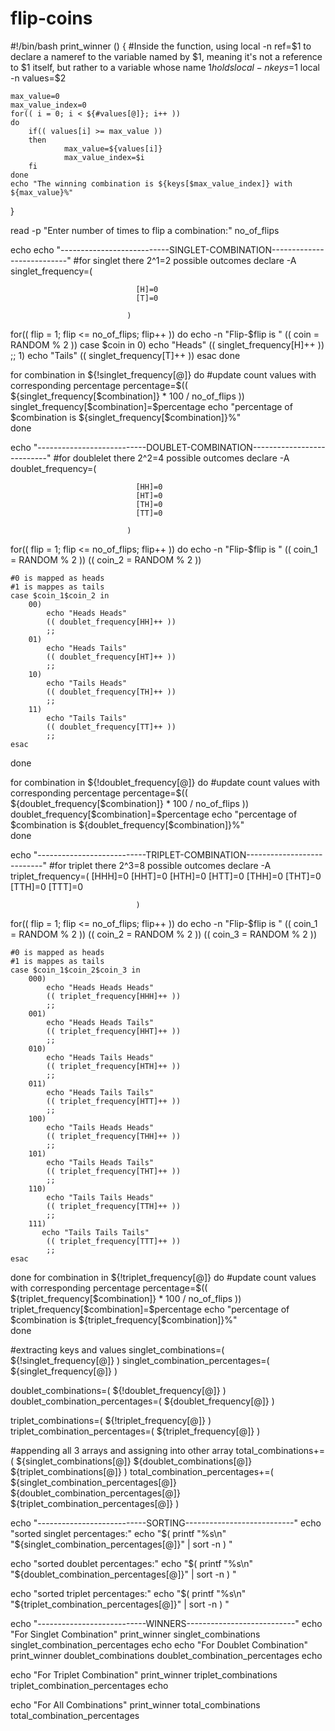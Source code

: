 # flip-coins
#!/bin/bash
print_winner ()
{
    #Inside the function, using local -n ref=$1 to declare a nameref to the variable named by $1, meaning it's not a reference to $1 itself, but rather to a variable whose name $1 holds
    local -n keys=$1
    local -n values=$2

    max_value=0
    max_value_index=0
    for(( i = 0; i < ${#values[@]}; i++ ))
    do
        if(( values[i] >= max_value ))
        then    
                max_value=${values[i]}
                max_value_index=$i
        fi
    done
    echo "The winning combination is ${keys[$max_value_index]} with ${max_value}%" 
}

read -p "Enter number of times to flip a combination:" no_of_flips

echo 
echo "---------------------------SINGLET-COMBINATION---------------------------"
#for singlet there 2^1=2 possible outcomes
declare -A singlet_frequency=( 

                                [H]=0
                                [T]=0

                              )
for(( flip = 1; flip <= no_of_flips; flip++ ))
do
    echo -n "Flip-$flip is "
    (( coin = RANDOM % 2 ))
    case $coin in 
        0)
            echo "Heads"
            (( singlet_frequency[H]++ ))
            ;;
        1)
            echo "Tails"
            (( singlet_frequency[T]++ ))
    esac
done

for combination in ${!singlet_frequency[@]}
do
    #update count values  with corresponding percentage
    percentage=$(( ${singlet_frequency[$combination]}  * 100 / no_of_flips ))
    singlet_frequency[$combination]=$percentage
    echo "percentage of $combination is ${singlet_frequency[$combination]}%"   
done

echo "---------------------------DOUBLET-COMBINATION---------------------------"
#for doublelet there 2^2=4 possible outcomes
declare -A doublet_frequency=( 

                                [HH]=0
                                [HT]=0
                                [TH]=0
                                [TT]=0

                              )

for(( flip = 1; flip <= no_of_flips; flip++ ))
do
    echo -n "Flip-$flip is "
    (( coin_1 = RANDOM % 2 ))
    (( coin_2 = RANDOM % 2 ))

    #0 is mapped as heads
    #1 is mappes as tails
    case $coin_1$coin_2 in 
        00)
            echo "Heads Heads"
            (( doublet_frequency[HH]++ )) 
            ;;
        01)
            echo "Heads Tails"
            (( doublet_frequency[HT]++ ))
            ;;
        10)
            echo "Tails Heads"
            (( doublet_frequency[TH]++ ))
            ;;
        11)
            echo "Tails Tails"
            (( doublet_frequency[TT]++ ))
            ;;
    esac
done

for combination in ${!doublet_frequency[@]}
do
    #update count values  with corresponding percentage
    percentage=$(( ${doublet_frequency[$combination]}  * 100 / no_of_flips ))
    doublet_frequency[$combination]=$percentage
    echo "percentage of $combination is ${doublet_frequency[$combination]}%"   
done

echo "---------------------------TRIPLET-COMBINATION---------------------------"
#for triplet there 2^3=8 possible outcomes
declare -A triplet_frequency=( 
                                    [HHH]=0
                                    [HHT]=0
                                    [HTH]=0
                                    [HTT]=0
                                    [THH]=0
                                    [THT]=0
                                    [TTH]=0
                                    [TTT]=0
                            
                                )
for(( flip = 1; flip <= no_of_flips; flip++ ))
do
    echo -n "Flip-$flip is "
    (( coin_1 = RANDOM % 2 ))
    (( coin_2 = RANDOM % 2 ))
    (( coin_3 = RANDOM % 2 ))

    #0 is mapped as heads
    #1 is mappes as tails
    case $coin_1$coin_2$coin_3 in 
        000)
            echo "Heads Heads Heads"
            (( triplet_frequency[HHH]++ )) 
            ;;
        001)
            echo "Heads Heads Tails"
            (( triplet_frequency[HHT]++ ))
            ;;
        010)
            echo "Heads Tails Heads"
            (( triplet_frequency[HTH]++ ))
            ;;
        011)
            echo "Heads Tails Tails"
            (( triplet_frequency[HTT]++ ))
            ;;
        100)
            echo "Tails Heads Heads"
            (( triplet_frequency[THH]++ )) 
            ;;
        101)
            echo "Tails Heads Tails"
            (( triplet_frequency[THT]++ ))
            ;;
        110)
            echo "Tails Tails Heads"
            (( triplet_frequency[TTH]++ ))
            ;;
        111)
           echo "Tails Tails Tails"
            (( triplet_frequency[TTT]++ ))
            ;;
    esac
done
for combination in ${!triplet_frequency[@]}
do
    #update count values  with corresponding percentage
    percentage=$(( ${triplet_frequency[$combination]}  * 100 / no_of_flips ))
    triplet_frequency[$combination]=$percentage
    echo "percentage of $combination is ${triplet_frequency[$combination]}%"   
done

#extracting keys and values
singlet_combinations=( ${!singlet_frequency[@]} )
singlet_combination_percentages=( ${singlet_frequency[@]} )

doublet_combinations=( ${!doublet_frequency[@]} )
doublet_combination_percentages=( ${doublet_frequency[@]} )

triplet_combinations=( ${!triplet_frequency[@]} )
triplet_combination_percentages=( ${triplet_frequency[@]} )


#appending all 3 arrays and assigning into other array
total_combinations+=( ${singlet_combinations[@]} ${doublet_combinations[@]} ${triplet_combinations[@]} )
total_combination_percentages+=( ${singlet_combination_percentages[@]} ${doublet_combination_percentages[@]} ${triplet_combination_percentages[@]} )



echo "---------------------------SORTING---------------------------"
echo  "sorted singlet percentages:"
echo "$( printf "%s\n" "${singlet_combination_percentages[@]}" | sort -n ) "

echo  "sorted doublet percentages:"
echo "$( printf "%s\n" "${doublet_combination_percentages[@]}" | sort -n ) "

echo  "sorted triplet percentages:"
echo "$( printf "%s\n" "${triplet_combination_percentages[@]}" | sort -n ) "

echo "---------------------------WINNERS---------------------------"
echo "For Singlet Combination"
print_winner singlet_combinations singlet_combination_percentages
echo 
echo "For Doublet Combination"
print_winner doublet_combinations doublet_combination_percentages
echo

echo "For Triplet Combination"
print_winner triplet_combinations triplet_combination_percentages
echo

echo "For All Combinations"
print_winner total_combinations total_combination_percentages






